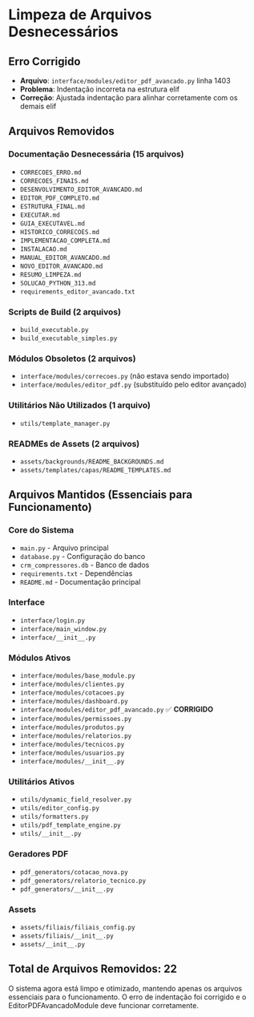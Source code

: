 # Limpeza de Arquivos Desnecessários

## Erro Corrigido
- **Arquivo**: `interface/modules/editor_pdf_avancado.py` linha 1403
- **Problema**: Indentação incorreta na estrutura elif
- **Correção**: Ajustada indentação para alinhar corretamente com os demais elif

## Arquivos Removidos

### Documentação Desnecessária (15 arquivos)
- `CORRECOES_ERRO.md`
- `CORRECOES_FINAIS.md`
- `DESENVOLVIMENTO_EDITOR_AVANCADO.md`
- `EDITOR_PDF_COMPLETO.md`
- `ESTRUTURA_FINAL.md`
- `EXECUTAR.md`
- `GUIA_EXECUTAVEL.md`
- `HISTORICO_CORRECOES.md`
- `IMPLEMENTACAO_COMPLETA.md`
- `INSTALACAO.md`
- `MANUAL_EDITOR_AVANCADO.md`
- `NOVO_EDITOR_AVANCADO.md`
- `RESUMO_LIMPEZA.md`
- `SOLUCAO_PYTHON_313.md`
- `requirements_editor_avancado.txt`

### Scripts de Build (2 arquivos)
- `build_executable.py`
- `build_executable_simples.py`

### Módulos Obsoletos (2 arquivos)
- `interface/modules/correcoes.py` (não estava sendo importado)
- `interface/modules/editor_pdf.py` (substituído pelo editor avançado)

### Utilitários Não Utilizados (1 arquivo)
- `utils/template_manager.py`

### READMEs de Assets (2 arquivos)
- `assets/backgrounds/README_BACKGROUNDS.md`
- `assets/templates/capas/README_TEMPLATES.md`

## Arquivos Mantidos (Essenciais para Funcionamento)

### Core do Sistema
- `main.py` - Arquivo principal
- `database.py` - Configuração do banco
- `crm_compressores.db` - Banco de dados
- `requirements.txt` - Dependências
- `README.md` - Documentação principal

### Interface
- `interface/login.py`
- `interface/main_window.py`
- `interface/__init__.py`

### Módulos Ativos
- `interface/modules/base_module.py`
- `interface/modules/clientes.py`
- `interface/modules/cotacoes.py`
- `interface/modules/dashboard.py`
- `interface/modules/editor_pdf_avancado.py` ✅ **CORRIGIDO**
- `interface/modules/permissoes.py`
- `interface/modules/produtos.py`
- `interface/modules/relatorios.py`
- `interface/modules/tecnicos.py`
- `interface/modules/usuarios.py`
- `interface/modules/__init__.py`

### Utilitários Ativos
- `utils/dynamic_field_resolver.py`
- `utils/editor_config.py`
- `utils/formatters.py`
- `utils/pdf_template_engine.py`
- `utils/__init__.py`

### Geradores PDF
- `pdf_generators/cotacao_nova.py`
- `pdf_generators/relatorio_tecnico.py`
- `pdf_generators/__init__.py`

### Assets
- `assets/filiais/filiais_config.py`
- `assets/filiais/__init__.py`
- `assets/__init__.py`

## Total de Arquivos Removidos: 22

O sistema agora está limpo e otimizado, mantendo apenas os arquivos essenciais para o funcionamento. O erro de indentação foi corrigido e o EditorPDFAvancadoModule deve funcionar corretamente.